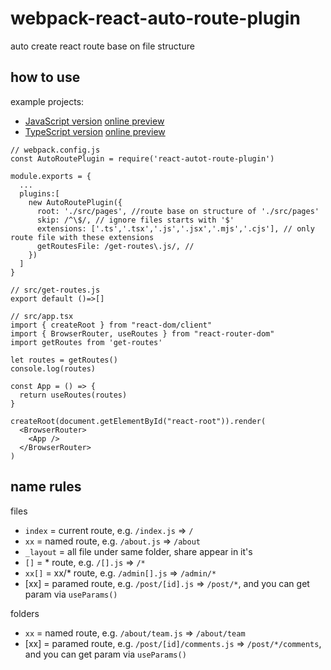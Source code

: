 # webpack-react-auto-route-plugin
auto create react route base on file structure

## how to use

example projects: 
 - [JavaScript version](https://github.com/postor/webpack-react-auto-route-plugin-example) [online preview](https://githubbox.com/postor/webpack-react-auto-route-plugin-example)
 - [TypeScript version](https://github.com/postor/webpack-react-auto-route-plugin-ts-example) [online preview](https://githubbox.com/postor/webpack-react-auto-route-plugin-ts-example )

```
// webpack.config.js
const AutoRoutePlugin = require('react-autot-route-plugin')

module.exports = {
  ...
  plugins:[
    new AutoRoutePlugin({
      root: './src/pages', //route base on structure of './src/pages'
      skip: /^\$/, // ignore files starts with '$'
      extensions: ['.ts','.tsx','.js','.jsx','.mjs','.cjs'], // only route file with these extensions
      getRoutesFile: /get-routes\.js/, // 
    })
  ]
}
```

```
// src/get-routes.js
export default ()=>[]
```

```
// src/app.tsx
import { createRoot } from "react-dom/client"
import { BrowserRouter, useRoutes } from "react-router-dom"
import getRoutes from 'get-routes'

let routes = getRoutes()
console.log(routes)

const App = () => {
  return useRoutes(routes)
}

createRoot(document.getElementById("react-root")).render(
  <BrowserRouter>
    <App />
  </BrowserRouter>
)

```

## name rules

files

- `index` = current route, e.g. `/index.js` => `/`
- `xx` = named route, e.g. `/about.js` => `/about`
- `_layout` = all file under same folder, share appear in it's <Outlet />
- `[]` = * route, e.g. `/[].js` => `/*`
- `xx[]` = xx/* route, e.g. `/admin[].js` => `/admin/*`
- [xx] = paramed route, e.g. `/post/[id].js` => `/post/*`, and you can get param via `useParams()`

folders
- `xx` = named route, e.g. `/about/team.js` => `/about/team`
- [xx] = paramed route, e.g. `/post/[id]/comments.js` => `/post/*/comments`, and you can get param via `useParams()`
